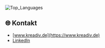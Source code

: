 ![Top_Languages](https://github-readme-stats-omega-mocha-61.vercel.app/api/top-langs/?username=kreadiv&layout=compact&theme=radical)

## 🌐 Kontakt
- [www.kreadiv.de](https://www.kreadiv.de)
- [LinkedIn]([https://linkedin.com/in/florian-wenzel](https://www.linkedin.com/in/florian-wenzel-b5096236/))

